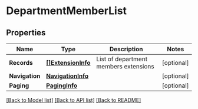 # DepartmentMemberList

## Properties
Name | Type | Description | Notes
------------ | ------------- | ------------- | -------------
**Records** | [**[]ExtensionInfo**](ExtensionInfo.md) | List of department members extensions | [optional] 
**Navigation** | [**NavigationInfo**](NavigationInfo.md) |  | [optional] 
**Paging** | [**PagingInfo**](PagingInfo.md) |  | [optional] 

[[Back to Model list]](../README.md#documentation-for-models) [[Back to API list]](../README.md#documentation-for-api-endpoints) [[Back to README]](../README.md)


